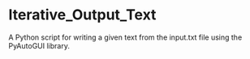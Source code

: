 # Iterative_Output_Text
A Python script for writing a given text from the input.txt file using the PyAutoGUI library.
